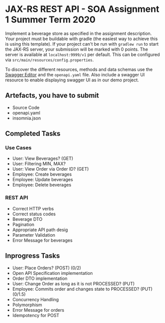 # JAX-RS REST API - SOA Assignment 1 Summer Term 2020

Implement a beverage store as specified in the assignment description.
Your project must be buildable with gradle (the easiest way to achieve this is using this template).
If your project can't be run with `gradlew run` to start the JAX-RS server, your submission will be marked with 0 points.
The server is available at `localhost:9999/v1` per default. 
This can be configured via `src/main/resources/config.properties`.
 
To discover the different resources, methods and data schemas use the [Swagger Editor](https://editor.swagger.io/#) and the `openapi.yaml` file.
Also include a swagger UI resource to enable displaying swagger UI as in our demo project.

## Artefacts, you have to submit
- Source Code
- openapi.yaml
- insomnia.json

## Completed Tasks

### Use Cases
- User: View Beverages? (GET)
- User: Filtering MIN, MAX?
- User: View Order via Order ID? (GET)
- Employee: Create beverages
- Employee: Update beverages
- Employee: Delete beverages

### REST API

- Correct HTTP verbs
- Correct status codes
- Beverage DTO
- Pagination
- Appropriate API path desig
- Parameter Validation
- Error Message for beverages


## Inprogress Tasks
- User: Place Orders? (POST) (0/2)
- Open API Specification implementation
- Order DTO implementation
- User: Change Order as long as it is not PROCESSED? (PUT)
- Employee: Commits order and changes state to PROCESSED? (PUT) (0/1.5)
- Concurrency Handling
- Polymorphism
- Error Message for orders
- Idempotency for POST










